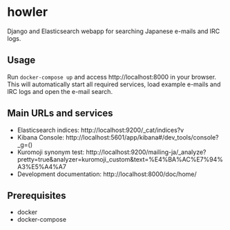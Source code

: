 # howler
Django and Elasticsearch webapp for searching Japanese e-mails and IRC logs.

## Usage
Run `docker-compose up` and access http://localhost:8000 in your browser. This will automatically start all required services, load example e-mails and IRC logs and open the e-mail search.

## Main URLs and services
* Elasticsearch indices: http://localhost:9200/_cat/indices?v
* Kibana Console: http://localhost:5601/app/kibana#/dev_tools/console?_g=()
* Kuromoji synonym test: http://localhost:9200/mailing-ja/_analyze?pretty=true&analyzer=kuromoji_custom&text=%E4%BA%AC%E7%94%A3%E5%A4%A7
* Development documentation: http://localhost:8000/doc/home/

## Prerequisites
* docker
* docker-compose

